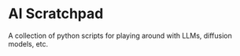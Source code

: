 # AI Scratchpad

A collection of python scripts for playing around with LLMs, diffusion models, etc.
